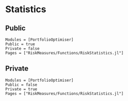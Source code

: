 # Statistics

## Public

```@autodocs
Modules = [PortfolioOptimiser]
Public = true
Private = false
Pages = ["RiskMeasures/Functions/RiskStatistics.jl"]
```

## Private

```@autodocs
Modules = [PortfolioOptimiser]
Public = false
Private = true
Pages = ["RiskMeasures/Functions/RiskStatistics.jl"]
```
